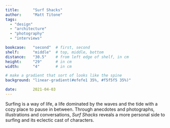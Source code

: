 ```yaml
---
title: 		"Surf Shacks"
author: 	"Matt Titone"
tags:
  - "design"
  - "architecture"
  - "photography"
  - "interviews"

bookcase: 	"second"  # first, second
shelf: 		"middle"  # top, middle, bottom
distance: 	"30.5"    # from left edge of shelf, in cm
height:		"29"      # in cm
width:		"4"       # in cm

# make a gradient that sort of looks like the spine
background: "linear-gradient(#efefe1 35%, #f5f5f5 35%)"

date: 		2021-04-03
---
```


Surfing is a way of life, a life dominated by the waves and the tide with a cozy place to pause in between. Through anecdotes and photographs, illustrations and conversations, *Surf Shacks* reveals a more personal side to surfing and its eclectic cast of characters.